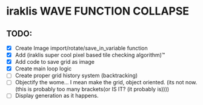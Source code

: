 # iraklis WAVE FUNCTION COLLAPSE

## TODO:
- [X] Create Image import/rotate/save_in_variable function
- [X] Add (iraklis super cool pixel based tile checking algorithm)™
- [X] Add code to save grid as image
- [X] Create main loop logic
- [ ] Create proper grid history system (backtracking)
- [ ] Objectify the wome... I mean make the grid, object oriented. (its not now. (this is probably too many brackets(or IS IT? (it probably is))))
- [ ] Display generation as it happens.
